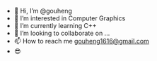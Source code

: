 - 👋 Hi, I’m @gouheng
- 👀 I’m interested in Computer Graphics
- 🌱 I’m currently learning C++
- 💞️ I’m looking to collaborate on ...
- 📫 How to reach me gouheng1616@gmail.com
- 😎
<!---
gouheng/gouheng is a ✨ special ✨ repository because its `README.md` (this file) appears on your GitHub profile.
You can click the Preview link to take a look at your changes.
--->
